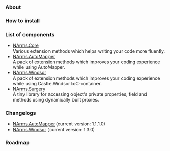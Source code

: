 ### About

### How to install

### List of components

*  [NArms.Core](https://github.com/Eskat0n/NArms/tree/master/src/NArms.Core)  
Various extension methods which helps writing your code more fluently.
*  [NArms.AutoMapper](https://github.com/Eskat0n/NArms/tree/master/src/NArms.AutoMapper)  
A pack of extension methods which improves your coding experience while using AutoMapper.
*  [NArms.Windsor](https://github.com/Eskat0n/NArms/tree/master/src/NArms.Windsor)  
A pack of extension methods which improves your coding experience while using Castle.Windsor IoC-container.
*  [NArms.Surgery](https://github.com/Eskat0n/NArms/tree/master/src/NArms.Surgery)  
A tiny library for accessing object's private properties, field and methods using dynamically built proxies.

### Changelogs

*  [NArms.AutoMapper](https://github.com/Eskat0n/NArms/blob/master/src/NArms.AutoMapper/CHANGELOG.md) (current version: 1.1.1.0)
*  [NArms.Windsor](https://github.com/Eskat0n/NArms/blob/master/src/NArms.Windsor/CHANGELOG.md) (current version: 1.3.0)

### Roadmap